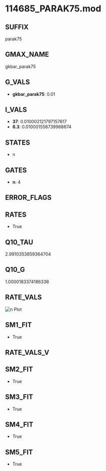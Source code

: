 # 114685_PARAK75.mod

## SUFFIX

parak75

## GMAX_NAME

gkbar_parak75

## G_VALS

- **gkbar_parak75**: 0.01

## I_VALS

- **37**: 0.010002121797157617
- **6.3**: 0.010001558739968674

## STATES

- n

## GATES

- **n**: 4

## ERROR_FLAGS


## RATES

- True

## Q10_TAU

2.9910353859364704

## Q10_G

1.0000183374186338

## RATE_VALS

![n Plot](/Users/pbozelos/Dropbox/icg-Chai-Panos/supermodels/output_markdown_files/K/114685_PARAK75.mod/images/n.png)

## SM1_FIT

- True

## RATE_VALS_V

## SM2_FIT

- True

## SM3_FIT

- True

## SM4_FIT

- True

## SM5_FIT

- True

